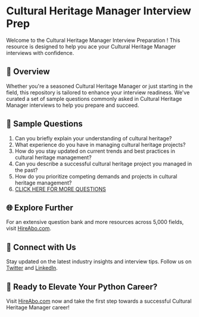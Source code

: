 # Cultural Heritage Manager Interview Prep

Welcome to the Cultural Heritage Manager Interview Preparation ! This resource is designed to help you ace your Cultural Heritage Manager interviews with confidence.

## 🚀 Overview

Whether you're a seasoned Cultural Heritage Manager or just starting in the field, this repository is tailored to enhance your interview readiness. We've curated a set of sample questions commonly asked in Cultural Heritage Manager interviews to help you prepare and succeed.

## 📝 Sample Questions

1. Can you briefly explain your understanding of cultural heritage?
2. What experience do you have in managing cultural heritage projects?
3. How do you stay updated on current trends and best practices in cultural heritage management?
4. Can you describe a successful cultural heritage project you managed in the past?
5. How do you prioritize competing demands and projects in cultural heritage management?
6. [CLICK HERE FOR MORE QUESTIONS](https://hireabo.com/job/7_2_18/Cultural%20Heritage%20Manager)

## 🌐 Explore Further

For an extensive question bank and more resources across 5,000 fields, visit [HireAbo.com](https://www.hireabo.com).

## 📱 Connect with Us

Stay updated on the latest industry insights and interview tips. Follow us on [Twitter](https://twitter.com/hireabo) and [LinkedIn](https://www.linkedin.com/in/hire-abo-3609972a8/).

## 🚀 Ready to Elevate Your Python Career?

Visit [HireAbo.com](https://www.hireabo.com) now and take the first step towards a successful Cultural Heritage Manager career!